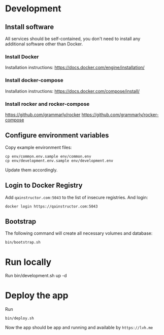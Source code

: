 # Development

## Install software

All services should be self-contained, you don't need to install any additional software other than Docker.

### Install Docker

Installation instructions: https://docs.docker.com/engine/installation/

### Install docker-compose

Installation instructions: https://docs.docker.com/compose/install/

### Install rocker and rocker-compose

https://github.com/grammarly/rocker
https://github.com/grammarly/rocker-compose

## Configure environment variables

Copy example environment files:

    cp env/common.env.sample env/common.env
    cp env/development.env.sample env/development.env

Update them accordingly.

## Login to Docker Registry

Add `qainstructor.com:5043` to the list of insecure registries. And login:

    docker login https://qainstructor.com:5043

## Bootstrap

The following command will create all necessary volumes and database:

    bin/bootstrap.sh

# Run locally

Run
    bin/development.sh up -d

# Deploy the app

Run

    bin/deploy.sh

Now the app should be app and running and available by `https://lvh.me`
